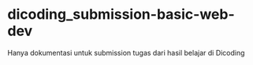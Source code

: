 # dicoding_submission-basic-web-dev

Hanya dokumentasi untuk submission tugas dari hasil belajar di Dicoding
